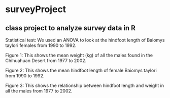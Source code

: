 # surveyProject

## class project to analyze survey data in R

Statistical test: We used an ANOVA to look at the hindfoot length of Baiomys taylori females from 1990 to 1992.

Figure 1:
This shows the mean weight (kg) of all the males found in the Chihuahuan Desert from 1977 to 2002. 

Figure 2:
This shows the mean hindfoot length of female Baiomys taylori from 1990 to 1992. 

Figure 3: 
This shows the relationship between hindfoot length and weight in all the males from 1977 to 2002.
